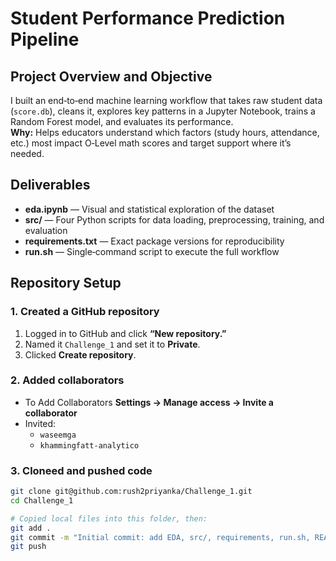 # Student Performance Prediction Pipeline

## Project Overview and Objective
I built an end‑to‑end machine learning workflow that takes raw student data (`score.db`), cleans it, explores key patterns in a Jupyter Notebook, trains a Random Forest model, and evaluates its performance.  
**Why:** Helps educators understand which factors (study hours, attendance, etc.) most impact O‑Level math scores and target support where it’s needed.

## Deliverables
- **eda.ipynb** — Visual and statistical exploration of the dataset  
- **src/** — Four Python scripts for data loading, preprocessing, training, and evaluation  
- **requirements.txt** — Exact package versions for reproducibility  
- **run.sh** — Single‑command script to execute the full workflow

## Repository Setup

### 1. Created a GitHub repository
1. Logged in to GitHub and click **“New repository.”**  
2. Named it `Challenge_1` and set it to **Private**.  
3. Clicked **Create repository**.

### 2. Added collaborators
- To Add Collaborators **Settings → Manage access → Invite a collaborator**  
- Invited:
  - `waseemga`
  - `khammingfatt-analytico`

### 3. Cloneed and pushed code
```bash
git clone git@github.com:rush2priyanka/Challenge_1.git
cd Challenge_1

# Copied local files into this folder, then:
git add .
git commit -m "Initial commit: add EDA, src/, requirements, run.sh, README"
git push
